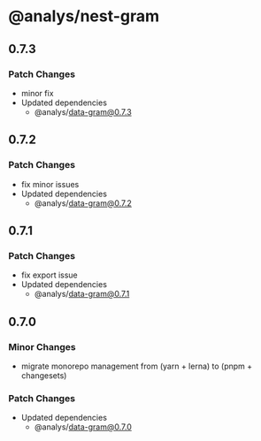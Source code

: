 # @analys/nest-gram

## 0.7.3

### Patch Changes

- minor fix
- Updated dependencies
  - @analys/data-gram@0.7.3

## 0.7.2

### Patch Changes

- fix minor issues
- Updated dependencies
  - @analys/data-gram@0.7.2

## 0.7.1

### Patch Changes

- fix export issue
- Updated dependencies
  - @analys/data-gram@0.7.1

## 0.7.0

### Minor Changes

- migrate monorepo management from (yarn + lerna) to (pnpm + changesets)

### Patch Changes

- Updated dependencies
  - @analys/data-gram@0.7.0
